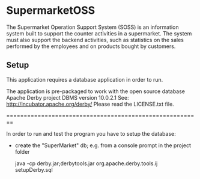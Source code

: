 # SupermarketOSS


The Supermarket Operation Support System (SOSS) is an information system built to support the counter activities in a supermarket. The system must also support the backend activities, such as statistics on the sales performed by the employees and on products bought by customers.

## Setup

This application requires a database application in order to run.

The application is pre-packaged to work with the open source database
Apache Derby project DBMS version 10.0.2.1
See:	http://incubator.apache.org/derby/
Please read the LICENSE.txt file.

========================================================

In order to run and test the program you have to setup the database:

 - create the "SuperMarket" db; 
    e.g. from a console prompt in the project folder
 
 	java -cp derby.jar;derbytools.jar org.apache.derby.tools.ij setupDerby.sql
